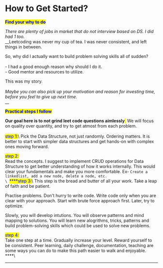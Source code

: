 # How to Get Started?

<mark style="color:blue;">**Find your why to do**</mark>

_There are plenty of jobs in market that do not interview based on DS. I did had 1 too._ \
__Leetcoding was never my cup of tea. I was never consistent, and left things in between.

So, why did I actually want to build problem solving skills all of sudden?\
\
\- I had a good enough reason why should I do it.\
\- Good mentor and resources to utilize.

This was my story.\
\
_Maybe you can also pick up your motivation and reason for investing time, before you feel to give up next time._ \
__

<mark style="color:blue;">**Practical steps I follow**</mark>

**Our goal here is to not grind leet code questions aimlessly**<mark style="color:orange;">.</mark> We will focus on quality over quantity, and try to get atmost from each problem. \
\
<mark style="color:blue;">step 1:</mark>\ <mark style="color:purple;"></mark>Pick the Data Structure, not just randomly. Ordering matters. It is better to start with simpler data structures and get hands-on with complex ones moving forward.

<mark style="color:blue;">step 2:</mark>\
Read the concepts. I suggest to implement CRUD operations for Data Structure to get better understanding of how it works internally. This would clear your fundamentals and make you more comfortable.  Ex- `Create a linkedlist, add a new node, delete a node, etc.`\
``\
``<mark style="color:blue;">****</mark><mark style="color:blue;">step 3:</mark>\ <mark style="color:blue;"></mark>This step is the bread and butter of all your work. Take a leap of faith and be patient.

Practise problems. Don't hurry to write code. Write code only when you are clear with your approach. Start with brute force approach first. Later, try to optimize.&#x20;

Slowly, you will develop intutions. You will observe patterns and mind mapping to solutions. You will learn new alogrithms, tricks, patterns and build problem-solving skills which could be used to solve new problems.

<mark style="color:blue;">step 4:</mark>\
Take one step at a time. Gradually increase your level. Reward yourself to be consistent. Peer learning, daily challenge, documentation, teaching are some ways you can do to make this path easier to walk and enjoyable.\
****\
****
